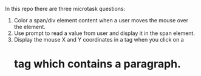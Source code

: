 In this repo there are three microtask questions:

1) Color a span/div element content when a user moves the mouse over the element.
2) Use prompt to read a value from user and display it in the span element.
3) Display the mouse X and Y coordinates in a <span> tag when you click on a <h1> tag which contains a paragraph.
